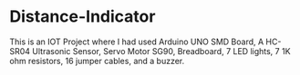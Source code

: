 # Distance-Indicator
This is an IOT Project where I had used Arduino UNO SMD Board, A HC-SR04 Ultrasonic Sensor, Servo Motor SG90, Breadboard, 7 LED lights, 7 1K ohm resistors, 16 jumper cables, and a buzzer.
